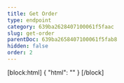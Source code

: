 ```yaml
---
title: Get Order
type: endpoint
category: 639ba2628407100061f5faac
slug: get-order
parentDoc: 639ba2658407100061f5fab8
hidden: false
order: 2
---
```

[block:html]
{
  "html": "<style>\n.LanguagePicker-divider { \n  display: none; }\n  \n[title=\"Toggle library\"] { \n  display: none; }\n</style>"
}
[/block]